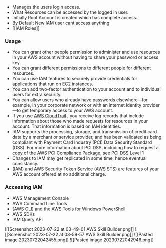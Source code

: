 - Manages the users login access.
- What Resources can be accessed by the logged in user.
- Initially Root Account is created which has complete access.
- By Default New IAM user cant access anything.
- [[IAM Roles]]

### Usage 
- You can grant other people permission to administer and use resources in your AWS account without having to share your password or access key.
- You can grant different permissions to different people for different resources. 
- You can use IAM features to securely provide credentials for applications that run on EC2 instances. 
- You can add two-factor authentication to your account and to individual users for extra security. 
-  You can allow users who already have passwords elsewhere—for example, in your corporate network or with an internet identity provider—to get temporary access to your AWS account.
- If you use [AWS CloudTrail](https://aws.amazon.com/cloudtrail/) , you receive log records that include information about those who made requests for resources in your account. That information is based on IAM identities.
- IAM supports the processing, storage, and transmission of credit card data by a merchant or service provider, and has been validated as being compliant with Payment Card Industry (PCI) Data Security Standard (DSS). For more information about PCI DSS, including how to request a copy of the AWS PCI Compliance Package, see [PCI DSS Level 1](https://aws.amazon.com/compliance/pci-dss-level-1-faqs/)
- Changes to IAM may get replicated in some time, hence eventual consistancy. 
- (IAM) and AWS Security Token Service (AWS STS) are features of your AWS account offered at no additional charge.

### Accessing IAM
- AWS Management Console
- AWS Command Line Tools
- (AWS CLI) and the AWS Tools for Windows PowerShell
- AWS SDKs
- IAM Query API

![[Screenshot 2023-07-22 at 03-49-01 AWS Skill Builder.png]]
![[Screenshot 2023-07-22 at 03-59-57 AWS Skill Builder.png]]
![[Pasted image 20230722042455.png]]
![[Pasted image 20230722042946.png]]





